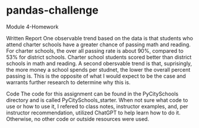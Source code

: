 # pandas-challenge
Module 4-Homework

Written Report
	One observable trend based on the data is that students who attend charter schools have a greater chance of passing math and reading. For charter schools, the over all passing rate is about 90%, compared to 53% for district schools. Charter school students scored better than district schools in math and reading.
	A second obersvable trend is that, suprisingly, the more money a school spends per studnet, the lower the overall percent passing is. This is the opposite of what I would expect to be the case and warrants further research to determine why this is. 


Code
	The code for this assignment can be found in the PyCitySchools directory and is called PyCitySchools_starter.
	When not sure what code to use or how to use it, I refered to class notes, instructor examples,  and, per instructor recommendation, utilized ChatGPT to help learn how to do it. Otherwise, no other code or outside resources were used.
